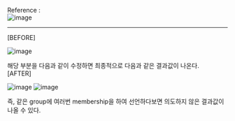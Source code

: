 Reference : <br />
![image](https://user-images.githubusercontent.com/53141739/200222137-cf849390-4b39-4da5-b1b2-b62a7d8791c0.png)

<hr />
[BEFORE] <br />

![image](https://user-images.githubusercontent.com/53141739/200221902-b70404b2-3e32-46c6-b27f-ab1ffb86789a.png)

해당 부분을 다음과 같이 수정하면 최종적으로 다음과 같은 결과값이 나온다. <br />
[AFTER] <br />

![image](https://user-images.githubusercontent.com/53141739/200221978-2a2570c9-9a8e-4a22-ac41-e0767fac0e54.png)
![image](https://user-images.githubusercontent.com/53141739/200221983-342c8cf3-bc52-46e4-a199-9db8146556c9.png)

즉, 같은 group에 여러번 membership을 하여 선언하다보면 의도하지 않은 결과값이 나올 수 있다.
